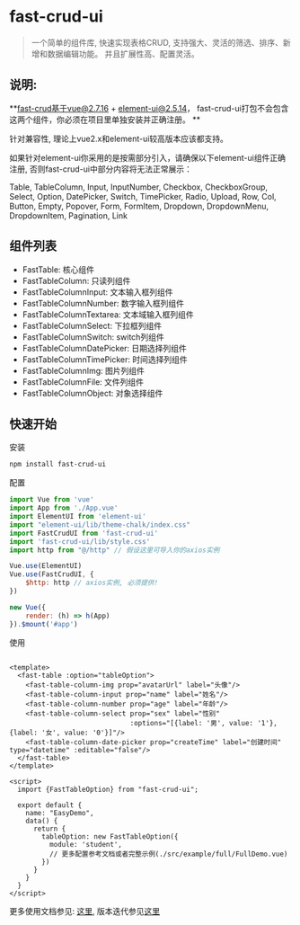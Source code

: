 # fast-crud-ui

> 一个简单的组件库, 快速实现表格CRUD, 支持强大、灵活的筛选、排序、新增和数据编辑功能。
> 并且扩展性高、配置灵活。

## 说明:

**fast-crud基于vue@2.7.16 + element-ui@2.5.14， fast-crud-ui打包不会包含这两个组件，你必须在项目里单独安装并正确注册。
**

针对兼容性, 理论上vue2.x和element-ui较高版本应该都支持。

如果针对element-ui你采用的是按需部分引入，请确保以下element-ui组件正确注册, 否则fast-crud-ui中部分内容将无法正常展示：

Table, TableColumn, Input, InputNumber, Checkbox, CheckboxGroup, Select, Option, DatePicker, Switch, TimePicker, Radio,
Upload, Row, Col, Button, Empty, Popover, Form, FormItem, Dropdown, DropdownMenu, DropdownItem, Pagination, Link

## 组件列表

- FastTable: 核心组件
- FastTableColumn: 只读列组件
- FastTableColumnInput: 文本输入框列组件
- FastTableColumnNumber: 数字输入框列组件
- FastTableColumnTextarea: 文本域输入框列组件
- FastTableColumnSelect: 下拉框列组件
- FastTableColumnSwitch: switch列组件
- FastTableColumnDatePicker: 日期选择列组件
- FastTableColumnTimePicker: 时间选择列组件
- FastTableColumnImg: 图片列组件
- FastTableColumnFile: 文件列组件
- FastTableColumnObject: 对象选择组件

## 快速开始

安装

```bash
npm install fast-crud-ui
```

配置

```js
import Vue from 'vue'
import App from './App.vue'
import ElementUI from 'element-ui'
import "element-ui/lib/theme-chalk/index.css"
import FastCrudUI from 'fast-crud-ui'
import 'fast-crud-ui/lib/style.css'
import http from "@/http" // 假设这里可导入你的axios实例

Vue.use(ElementUI)
Vue.use(FastCrudUI, {
    $http: http // axios实例, 必须提供!
})

new Vue({
    render: (h) => h(App)
}).$mount('#app')

```

使用

```vue

<template>
  <fast-table :option="tableOption">
    <fast-table-column-img prop="avatarUrl" label="头像"/>
    <fast-table-column-input prop="name" label="姓名"/>
    <fast-table-column-number prop="age" label="年龄"/>
    <fast-table-column-select prop="sex" label="性别"
                              :options="[{label: '男', value: '1'}, {label: '女', value: '0'}]"/>
    <fast-table-column-date-picker prop="createTime" label="创建时间" type="datetime" :editable="false"/>
  </fast-table>
</template>

<script>
  import {FastTableOption} from "fast-crud-ui";

  export default {
    name: "EasyDemo",
    data() {
      return {
        tableOption: new FastTableOption({
          module: 'student',
          // 更多配置参考文档或者完整示例(./src/example/full/FullDemo.vue)
        })
      }
    }
  }
</script>
```

更多使用文档参见: [这里](http://pengxg.cc/tags/fast-crud-ui), 版本迭代参见[这里](https://github.com/pengxianggui/fast-crud/blob/main/ChangeLog.md)

